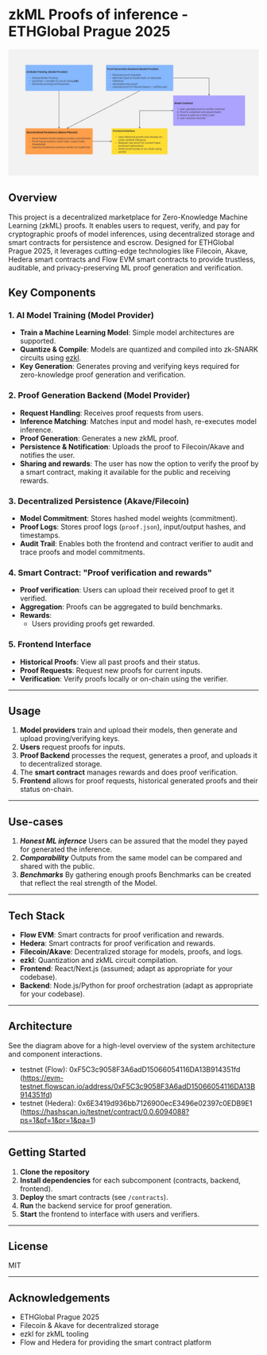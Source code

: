 # zkML Proofs of inference - ETHGlobal Prague 2025


![Architecture Diagram](Flowchart.jpg)


## Overview

This project is a decentralized marketplace for Zero-Knowledge Machine Learning (zkML) proofs. It enables users to request, verify, and pay for cryptographic proofs of model inferences, using decentralized storage and smart contracts for persistence and escrow. Designed for ETHGlobal Prague 2025, it leverages cutting-edge technologies like Filecoin, Akave, Hedera smart contracts and Flow EVM smart contracts to provide trustless, auditable, and privacy-preserving ML proof generation and verification.

## Key Components

### 1. AI Model Training (Model Provider)

- **Train a Machine Learning Model**: Simple model architectures are supported.
- **Quantize & Compile**: Models are quantized and compiled into zk-SNARK circuits using [ezkl](https://github.com/zkonduit/ezkl).
- **Key Generation**: Generates proving and verifying keys required for zero-knowledge proof generation and verification.

### 2. Proof Generation Backend (Model Provider)

- **Request Handling**: Receives proof requests from users.
- **Inference Matching**: Matches input and model hash, re-executes model inference.
- **Proof Generation**: Generates a new zkML proof.
- **Persistence & Notification**: Uploads the proof to Filecoin/Akave and notifies the user.
- **Sharing and rewards**: The user has now the option to verify the proof by a smart contract, making it available for the public and receiving rewards.

### 3. Decentralized Persistence (Akave/Filecoin)

- **Model Commitment**: Stores hashed model weights (commitment).
- **Proof Logs**: Stores proof logs (`proof.json`), input/output hashes, and timestamps.
- **Audit Trail**: Enables both the frontend and contract verifier to audit and trace proofs and model commitments.

### 4. Smart Contract: "Proof verification and rewards"

- **Proof verification**: Users can upload their received proof to get it verified.
- **Aggregation**: Proofs can be aggregated to build benchmarks. 
- **Rewards**: 
  - Users providing proofs get rewarded.

### 5. Frontend Interface

- **Historical Proofs**: View all past proofs and their status.
- **Proof Requests**: Request new proofs for current inputs.
- **Verification**: Verify proofs locally or on-chain using the verifier.

---

## Usage

1. **Model providers** train and upload their models, then generate and upload proving/verifying keys.
2. **Users** request proofs for inputs.
3. **Proof Backend** processes the request, generates a proof, and uploads it to decentralized storage.
4. The **smart contract** manages rewards and does proof verification.
5. **Frontend** allows for proof requests, historical generated proofs and their status on-chain. 

---
## Use-cases

1. ***Honest ML infernce*** Users can be assured that the model they payed for generated the inference.
2. ***Comparability*** Outputs from the same model can be compared and shared with the public.
3. ***Benchmarks*** By gathering enough proofs Benchmarks can be created that reflect the real strength of the Model.
---

## Tech Stack

- **Flow EVM**: Smart contracts for proof verification and rewards.
- **Hedera**: Smart contracts for proof verification and rewards.
- **Filecoin/Akave**: Decentralized storage for models, proofs, and logs.
- **ezkl**: Quantization and zkML circuit compilation.
- **Frontend**: React/Next.js (assumed; adapt as appropriate for your codebase).
- **Backend**: Node.js/Python for proof orchestration (adapt as appropriate for your codebase).

---

## Architecture

See the diagram above for a high-level overview of the system architecture and component interactions.

- testnet (Flow): 0xF5C3c9058F3A6adD15066054116DA13B914351fd (https://evm-testnet.flowscan.io/address/0xF5C3c9058F3A6adD15066054116DA13B914351fd)
- testnet (Hedera): 0x6E3419d936bb7126900ecE3496e02397c0EDB9E1 (https://hashscan.io/testnet/contract/0.0.6094088?ps=1&pf=1&pr=1&pa=1)
---

## Getting Started

1. **Clone the repository**
2. **Install dependencies** for each subcomponent (contracts, backend, frontend).
3. **Deploy** the smart contracts (see `/contracts`).
4. **Run** the backend service for proof generation.
5. **Start** the frontend to interface with users and verifiers.

---

## License

MIT

---

## Acknowledgements

- ETHGlobal Prague 2025
- Filecoin & Akave for decentralized storage
- ezkl for zkML tooling
- Flow and Hedera for providing the smart contract platform


